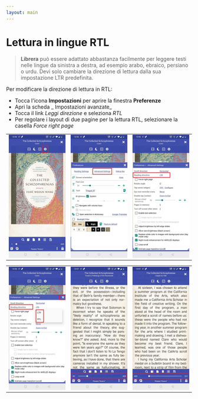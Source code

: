 ```yaml
---
layout: main
---
```


# Lettura in lingue RTL


> **Librera** può essere adattato abbastanza facilmente per leggere testi nelle lingue da sinistra a destra, ad esempio arabo, ebraico, persiano o urdu. Devi solo cambiare la direzione di lettura dalla sua impostazione LTR predefinita.


Per modificare la direzione di lettura in RTL:

* Tocca l'icona **Impostazioni** per aprire la finestra **Preferenze**
* Apri la scheda _ Impostazioni avanzate_
* Tocca il link _Leggi direzione_ e seleziona _RTL_
* Per regolare i layout di due pagine per la lettura RTL, selezionare la casella _Force right page_

||||
|-|-|-|
|![](1.jpg)|![](2.jpg)|![](3.jpg)|

||||
|-|-|-|
|![](4.jpg)|![](5.jpg)|![](6.jpg)|
